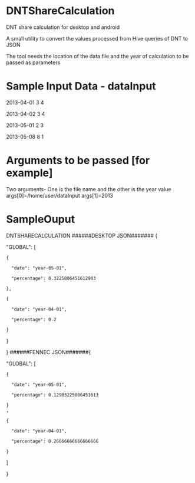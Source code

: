 DNTShareCalculation
===================

DNT share calculation for desktop and android 


A small utility to convert the values processed from Hive queries of DNT to JSON

The tool needs the location of the data file and the year of calculation to be passed as  parameters


Sample Input Data - dataInput
=============================

2013-04-01 3 4

2013-04-02 3 4

2013-05-01 2 3

2013-05-08 8 1


Arguments to be passed [for example]
=====================================
Two arguments- One is the file name and the other is the year value
args[0]=/home/user/dataInput
args[1]=2013


SampleOuput
===============
DNTSHARECALCULATION
######DESKTOP JSON####### {

  "GLOBAL": [
  
    {
    
      "date": "year-05-01",
      
      "percentage": 0.3225806451612903
      
    },
    
    {
    
      "date": "year-04-01",
      
      "percentage": 0.2
      
    }
    
  ]
  
}
######FENNEC JSON#######{

  "GLOBAL": [
  
    {
    
      "date": "year-05-01",
      
      "percentage": 0.12903225806451613
      
    }
    ,
    
    {
    
      "date": "year-04-01",
      
      "percentage": 0.26666666666666666
      
    }
    
  ]
  
}



